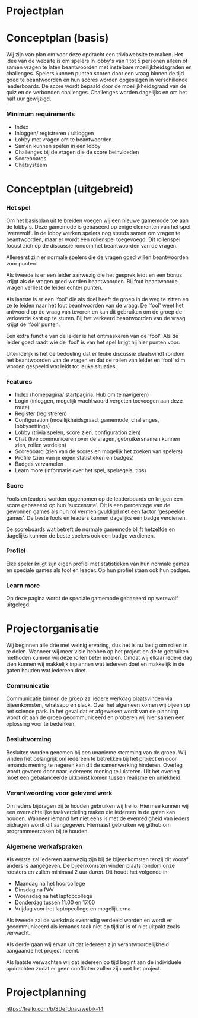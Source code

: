 # Projectplan

# Conceptplan (basis)

Wij zijn van plan om voor deze opdracht een triviawebsite te maken. Het idee van de website is om spelers in lobby's van 1 tot 5 personen alleen of samen vragen te laten beantwoorden met instelbare moeilijkheidsgraden en challenges. Spelers kunnen punten scoren door een vraag binnen de tijd goed te beantwoorden en hun scores worden opgeslagen in verschillende leaderboards. De score wordt bepaald door de moeilijkheidsgraad van de quiz en de verbonden challenges. Challenges worden dagelijks en om het half uur gewijzigd.

### Minimum requirements

- Index
- Inloggen/ registreren / uitloggen
- Lobby met vragen om te beantwoorden
- Samen kunnen spelen in een lobby
- Challenges bij de vragen die de score beinvloeden
- Scoreboards
- Chatsysteem

# Conceptplan (uitgebreid)

### Het spel

Om het basisplan uit te breiden voegen wij een nieuwe gamemode toe aan de lobby's. Deze gamemode is gebaseerd op enige elementen van het spel 'werewolf'. In de lobby werken spelers nog steeds samen om vragen te beantwoorden, maar er wordt een rollenspel toegevoegd. Dit rollenspel focust zich op de discussie rondom het beantwoorden van de vragen.

Allereerst zijn er normale spelers die de vragen goed willen beantwoorden voor punten.

Als tweede is er een leider aanwezig die het gesprek leidt en een bonus krijgt als de vragen goed worden beantwoorden. Bij fout beantwoorde vragen verliest de leider echter punten.

Als laatste is er een 'fool' die als doel heeft de groep in de weg te zitten en ze te leiden naar het fout beantwoorden van de vraag. De 'fool' weet het antwoord op de vraag van tevoren en kan dit gebruiken om de groep de verkeerde kant op te sturen. Bij het verkeerd beantwoorden van de vraag krijgt de 'fool' punten.

Een extra functie van de leider is het ontmaskeren van de 'fool'. Als de leider goed raadt wie de 'fool' is van het spel krijgt hij hier punten voor.

Uiteindelijk is het de bedoeling dat er leuke discussie plaatsvindt rondom het beantwoorden van de vragen en dat de rollen van leider en 'fool' slim worden gespeeld wat leidt tot leuke situaties.

### Features

- Index (homepagina/ startpagina. Hub om te navigeren)
- Login (inloggen, mogelijk wachtwoord vergeten toevoegen aan deze route)
- Register (registreren)
- Configuration (moeilijkheidsgraad, gamemode, challenges, lobbysettings)
- Lobby (trivia spelen, score zien, configuration zien)
- Chat (live communiceren over de vragen, gebruikersnamen kunnen zien, rollen verdelen)
- Scoreboard (zien van de scores en mogelijk het zoeken van spelers)
- Profile (zien van je eigen statistieken en badges)
- Badges verzamelen
- Learn more (informatie over het spel, spelregels, tips)

### Score

Fools en leaders worden opgenomen op de leaderboards en krijgen een score gebaseerd op hun 'succesrate'. Dit is een percentage van de gewonnen games als hun rol vermenigvuldigd met een factor 'gespeelde games'. De beste fools en leaders kunnen dagelijks een badge verdienen.

De scoreboards wat betreft de normale gamemode blijft hetzelfde en dagelijks kunnen de beste spelers ook een badge verdienen.

### Profiel

Elke speler krijgt zijn eigen profiel met statistieken van hun normale games en speciale games als fool en leader. Op hun profiel staan ook hun badges.

### Learn more

Op deze pagina wordt de speciale gamemode gebaseerd op werewolf uitgelegd.

# Projectorganisatie

Wij beginnen alle drie met weinig ervaring, dus het is nu lastig om rollen in te delen. Wanneer wij
meer visie hebben op het project en de te gebruiken methoden kunnen wij deze rollen beter
indelen. Omdat wij elkaar iedere dag zien kunnen wij makkelijk inplannen wat iedereen doet en
makkelijk in de gaten houden wat iedereen doet.

### Communicatie

Communicatie binnen de groep zal iedere werkdag plaatsvinden via bijeenkomsten, whatsapp en
slack. Over het algemeen komen wij bijeen op het science park. In het geval dat er afgeweken wordt
van de planning wordt dit aan de groep gecommuniceerd en proberen wij hier samen een
oplossing voor te bedenken.

### Besluitvorming

Besluiten worden genomen bij een unanieme stemming van de groep. Wij vinden het belangrijk om iedereen te betrekken bij het project en door iemands mening te negeren kan dit de samenwerking hinderen. Overleg wordt gevoerd door naar iedereens mening te luisteren. Uit het overleg moet een gebalanceerde uitkomst komen tussen realisme en uniekheid.

### Verantwoording voor geleverd werk

Om ieders bijdragen bij te houden gebruiken wij trello. Hiermee kunnen wij een overzichtelijke
taakverdeling maken die iedereen in de gaten kan houden. Wanneer iemand het niet eens is met
de evenredigheid van ieders bijdragen wordt dit aangegeven. Hiernaast gebruiken wij github om
programmeerzaken bij te houden.

### Algemene werkafspraken

Als eerste zal iedereen aanwezig zijn bij de bijeenkomsten tenzij dit vooraf anders is aangegeven.
De bijeenkomsten vinden plaats rondom onze roosters en zullen minimaal 2 uur duren. Dit houdt
het volgende in:

- Maandag na het hoorcollege
- Dinsdag na PAV
- Woensdag na het laptopcollege
- Donderdag tussen 11.00 en 17.00
- Vrijdag voor het laptopcollege en mogelijk erna

Als tweede zal de werkdruk evenredig verdeeld worden en wordt er gecommuniceerd als iemands
taak niet op tijd af is of niet uitpakt zoals verwacht.

Als derde gaan wij ervan uit dat iedereen zijn verantwoordelijkheid aangaande het project neemt.

Als laatste verwachten wij dat iedereen op tijd begint aan de individuele opdrachten zodat er geen
conflicten zullen zijn met het project.

# Projectplanning

https://trello.com/b/SUefUnay/webik-14


